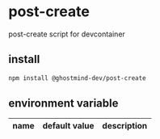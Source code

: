 # post-create

post-create script for devcontainer

## install

```bash
npm install @ghostmind-dev/post-create
```

## environment variable

| name                       | default value | description                                               |
| -------------------------- | ------------- | --------------------------------------------------------- |
